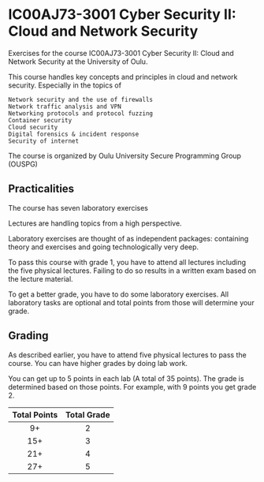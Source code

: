 #  IC00AJ73-3001 Cyber Security II: Cloud and Network Security

Exercises for the course IC00AJ73-3001 Cyber Security II: Cloud and Network Security at the University of Oulu.

This course handles key concepts and principles in cloud and network security. Especially in the topics of

    Network security and the use of firewalls
    Network traffic analysis and VPN
    Networking protocols and protocol fuzzing
    Container security
    Cloud security
    Digital forensics & incident response
    Security of internet

The course is organized by Oulu University Secure Programming Group (OUSPG)

## Practicalities

The course has seven laboratory exercises

Lectures are handling topics from a high perspective.

Laboratory exercises are thought of as independent packages: containing theory and exercises and going technologically very deep.

To pass this course with grade 1, you have to attend all lectures including the five physical lectures. Failing to do so results in a written exam based on the lecture material.

To get a better grade, you have to do some laboratory exercises. All laboratory tasks are optional and total points from those will determine your grade.

## Grading

As described earlier, you have to attend five physical lectures to pass the course. You can have higher grades by doing lab work.

You can get up to 5 points in each lab (A total of 35 points). The grade is determined based on those points. For example, with 9 points you get grade 2.

Total Points|Total Grade
:-:|:-:
9+ | 2
15+ | 3
21+ | 4
27+ | 5

<!-- </details> -->
